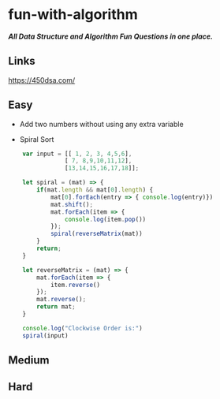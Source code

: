 # fun-with-algorithm
***All Data Structure and Algorithm Fun Questions in one place.***

## Links
https://450dsa.com/

## Easy

- Add two numbers without using any extra variable
 
- Spiral Sort
```javascript
    var input = [[ 1, 2, 3, 4,5,6], 
                [ 7, 8,9,10,11,12],  
                [13,14,15,16,17,18]];

    let spiral = (mat) => {
        if(mat.length && mat[0].length) {
            mat[0].forEach(entry => { console.log(entry)})
            mat.shift();
            mat.forEach(item => {
                console.log(item.pop())
            });
            spiral(reverseMatrix(mat))
        }
        return;
    }

    let reverseMatrix = (mat) => { 
        mat.forEach(item => { 
            item.reverse() 
        }); 
        mat.reverse(); 
        return mat; 
    }

    console.log("Clockwise Order is:")
    spiral(input)
  ```

## Medium

## Hard
